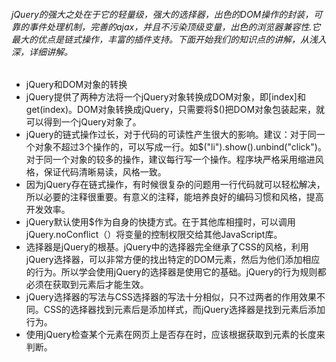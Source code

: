 ###### jQuery的强大之处在于它的轻量级，强大的选择器，出色的DOM操作的封装，可靠的事件处理机制，完善的ajax，并且不污染顶级变量，出色的浏览器兼容性.它最大的优点是链式操作，丰富的插件支持。下面开始我们的知识点的讲解，从浅入深，详细讲解。
- jQuery和DOM对象的转换
- jQuery提供了两种方法将一个jQuery对象转换成DOM对象，即[index]和get(index)。DOM对象转换成jQuery，只需要将$()把DOM对象包装起来，就可以得到一个jQuery对象了。
- jQuery的链式操作过长，对于代码的可读性产生很大的影响。建议：对于同一个对象不超过3个操作的，可以写成一行。如$("li").show().unbind("click")。对于同一个对象的较多的操作，建议每行写一个操作。程序块严格采用缩进风格，保证代码清晰易读，风格一致。
- 因为jQuery存在链式操作，有时候很复杂的问题用一行代码就可以轻松解决，所以必要的注释很重要。有意义的注释，能培养良好的编码习惯和风格，提高开发效率。
- jQuery默认使用$作为自身的快捷方式。在于其他库相撞时，可以调用jQuery.noConflict（）将变量的控制权限交给其他JavaScript库。
- 选择器是jQuery的根基。jQuery中的选择器完全继承了CSS的风格，利用jQuery选择器，可以非常方便的找出特定的DOM元素，然后为他们添加相应的行为。所以学会使用jQuery的选择器是使用它的基础。jQuery的行为规则都必须在获取到元素后才能生效。
- jQuery选择器的写法与CSS选择器的写法十分相似，只不过两者的作用效果不同。CSS的选择器找到元素后是添加样式，而jQuery选择器是找到元素后添加行为。
- 使用jQuery检查某个元素在网页上是否存在时，应该根据获取到元素的长度来判断。






